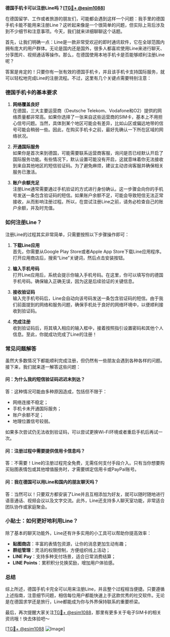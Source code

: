 **德国手机卡可以注册Line吗？[[TG💪+ @esim1088](https://t.me/s/esim1088)]**

在德国留学、工作或者旅游的朋友们，可能都会遇到这样一个问题：我手里的德国手机卡能不能用来注册Line？这听起来像是一个很简单的问题，但实际上背后涉及到不少细节和注意事项。今天，我们就来详细聊聊这个话题。

首先，让我们明确一点：Line是一款非常受欢迎的即时通讯软件，它在全球范围内拥有庞大的用户群体。无论是国内还是国外，很多人都喜欢使用Line来进行聊天、分享图片、视频通话等操作。那么，在德国使用本地手机卡是否能够顺利注册Line呢？

答案是肯定的！只要你有一张有效的德国手机卡，并且该手机卡支持国际服务，就可以轻松地完成Line的注册流程。不过，这里有几个关键点需要特别注意：

### **德国手机卡的基本要求**
1. **网络覆盖良好**  
   在德国，三大主要运营商（Deutsche Telekom、Vodafone和O2）提供的网络质量都非常高。如果你选择了一张来自这些运营商的SIM卡，基本上不用担心信号问题。当然，具体到某个地区可能会有差异，比如山区或偏远地带的信号可能会稍弱一些。因此，在购买手机卡之前，最好先确认一下所在区域的网络状况。

2. **开通国际服务**  
   如果你是首次来到德国，可能需要联系运营商客服，询问是否已经默认开启了国际服务功能。有些情况下，默认设置可能没有开启，这就意味着你无法接收到来自其他地区的短信验证码。为了避免麻烦，建议主动咨询客服并确保相关服务已激活。

3. **账户余额充足**  
   注册Line通常需要通过手机验证的方式进行身份确认。这一步骤会向你的手机号发送一条包含验证码的短信。如果账户余额不足，可能会导致短信无法正常接收，从而影响注册过程。所以，在尝试注册Line之前，请务必检查自己的账户余额，并及时充值。

### **如何注册Line？**
注册Line的过程其实非常简单，只需要按照以下步骤操作即可：

1. **下载Line应用**  
   首先，你需要从Google Play Store或者Apple App Store下载Line应用程序。打开应用商店后，搜索“Line”关键词，然后点击安装按钮。

2. **输入手机号码**  
   打开Line应用后，系统会提示你输入手机号码。在这里，你可以填写你的德国手机号码。确保输入正确无误，因为这是后续验证的关键信息。

3. **接收验证码**  
   输入完手机号码后，Line会自动向该号码发送一条包含验证码的短信。由于我们前面提到的网络和服务问题，确保手机处于良好的网络环境中，以便顺利接收到验证码。

4. **完成注册**  
   收到验证码后，将其填入相应的输入框中，接着按照指引设置密码和其他个人信息。至此，你就成功完成了Line的注册！

### **常见问题解答**
虽然大多数情况下都能顺利完成注册，但仍然有一些朋友会遇到各种各样的问题。接下来，我们就来逐一解答这些问题：

#### **问：为什么我的短信验证码迟迟未到达？**
答：这种情况可能由多种原因造成，包括但不限于：
- 网络连接不稳定；
- 手机卡未开通国际服务；
- 账户余额不足；
- 地理位置信号较弱。

如果多次尝试仍无法收到验证码，可以尝试更换Wi-Fi环境或者重启手机后再试一次。

#### **问：注册过程中需要提供信用卡信息吗？**
答：不需要！Line的注册过程完全免费，无需任何支付手段介入。只有当你想要购买贴图表情包或其他增值服务时，才需要绑定信用卡或PayPal账号。

#### **问：我在德国可以用Line和国内的朋友聊天吗？**
答：当然可以！只要双方都安装了Line并且互相添加为好友，就可以随时随地进行语音通话、视频会议以及文字交流。此外，Line还支持多人聊天室功能，非常适合团队协作或家庭聚会。

### **小贴士：如何更好地利用Line？**
除了基本的聊天功能外，Line还有许多实用的小工具可以帮助你提高效率：
- **贴图商店**：丰富的表情包资源，让你的消息更加生动有趣；
- **群组管理**：灵活的权限控制，方便组织线上活动；
- **LINE Pay**：支持多种支付场景，适合日常消费结算；
- **LINE Points**：累积积分兑换奖励，增加用户体验感。

### **总结**
综上所述，德国手机卡完全可以用来注册Line，并且整个过程相当便捷。只要遵循上述指南，注意细节问题，相信每位用户都能快速上手这款优秀的社交软件。无论是在德国求学还是旅行，Line都能成为你与外界保持联系的重要桥梁。

最后，再次提醒大家关注[TG💪+ @esim1088](https://t.me/s/esim1088)，那里有更多关于电子SIM卡的相关资讯哦！快去体验吧～

[[TG💪+ @esim1088](https://t.me/s/esim1088) ![Image](https://i.postimg.cc/4NQfJmqS/Snipaste-2025-05-13-00-14-12.png)]